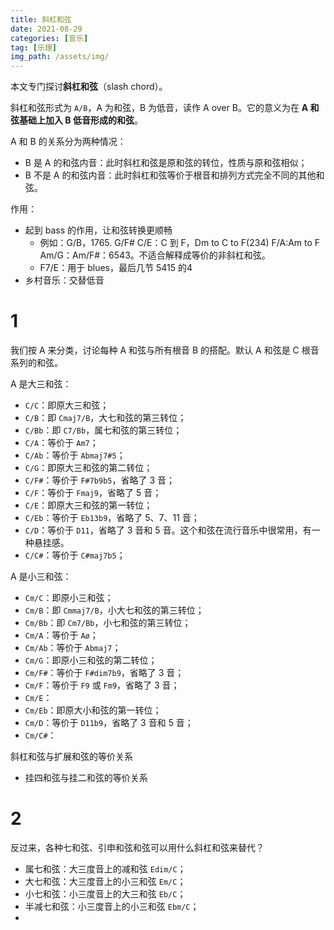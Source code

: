 ```yaml
---
title: 斜杠和弦
date: 2021-08-29
categories: [音乐]
tag: [乐理]
img_path: /assets/img/
---
```



本文专门探讨**斜杠和弦**（slash chord）。

斜杠和弦形式为 `A/B`，A 为和弦，B 为低音，读作 A over B。它的意义为在 **A 和弦基础上加入 B 低音形成的和弦**。

A 和 B 的关系分为两种情况：
- B 是 A 的和弦内音：此时斜杠和弦是原和弦的转位，性质与原和弦相似；
- B 不是 A 的和弦内音：此时斜杠和弦等价于根音和排列方式完全不同的其他和弦。




作用：
- 起到 bass 的作用，让和弦转换更顺畅
  - 例如：G/B，1765. G/F#  C/E：C 到 F，Dm to C to F(234)  F/A:Am to F Am/G：Am/F#：6543。不适合解释成等价的非斜杠和弦。
  - F7/E：用于 blues，最后几节 5415 的4 
- 乡村音乐：交替低音



# 1

我们按 A 来分类，讨论每种 A 和弦与所有根音 B 的搭配。默认 A 和弦是 C 根音系列的和弦。

A 是大三和弦：
- `C/C`：即原大三和弦；
- `C/B`：即 `Cmaj7/B`，大七和弦的第三转位；
- `C/Bb`：即 `C7/Bb`，属七和弦的第三转位；
- `C/A`：等价于 `Am7`；
- `C/Ab`：等价于 `Abmaj7#5`；
- `C/G`：即原大三和弦的第二转位；
- `C/F#`：等价于 `F#7b9b5`，省略了 3 音；
- `C/F`：等价于 `Fmaj9`，省略了 5 音；
- `C/E`：即原大三和弦的第一转位；
- `C/Eb`：等价于 `Eb13b9`，省略了 5、7、11 音；
- `C/D`：等价于 `D11`，省略了 3 音和 5 音。这个和弦在流行音乐中很常用，有一种悬挂感。
- `C/C#`：等价于 `C#maj7b5`；

A 是小三和弦：
- `Cm/C`：即原小三和弦；
- `Cm/B`：即 `Cmmaj7/B`，小大七和弦的第三转位；
- `Cm/Bb`：即 `Cm7/Bb`，小七和弦的第三转位；
- `Cm/A`：等价于 `Aø`；
- `Cm/Ab`：等价于 `Abmaj7`；
- `Cm/G`：即原小三和弦的第二转位；
- `Cm/F#`：等价于 `F#dim7b9`，省略了 3 音；
- `Cm/F`：等价于 `F9` 或 `Fm9`，省略了 3 音；
- `Cm/E`：
- `Cm/Eb`：即原大小和弦的第一转位；
- `Cm/D`：等价于 `D11b9`，省略了 3 音和 5 音；
- `Cm/C#`：


斜杠和弦与扩展和弦的等价关系

- 挂四和弦与挂二和弦的等价关系



# 2

反过来，各种七和弦、引申和弦和弦可以用什么斜杠和弦来替代？

- 属七和弦：大三度音上的减和弦 `Edim/C`；
- 大七和弦：大三度音上的小三和弦 `Em/C`；
- 小七和弦：小三度音上的大三和弦 `Eb/C`；
- 半减七和弦：小三度音上的小三和弦 `Ebm/C`；
- 